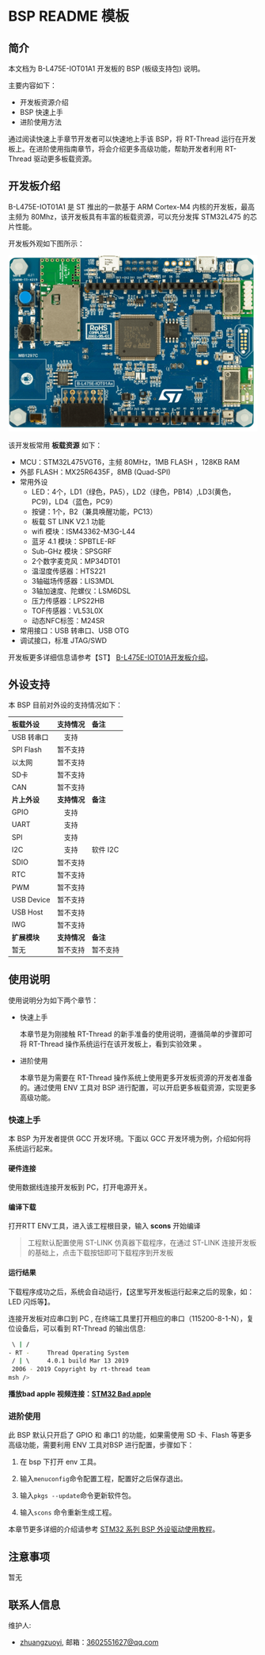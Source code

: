 # BSP README 模板

## 简介

本文档为 B-L475E-IOT01A1 开发板的 BSP (板级支持包) 说明。

主要内容如下：

- 开发板资源介绍
- BSP 快速上手
- 进阶使用方法

通过阅读快速上手章节开发者可以快速地上手该 BSP，将 RT-Thread 运行在开发板上。在进阶使用指南章节，将会介绍更多高级功能，帮助开发者利用 RT-Thread 驱动更多板载资源。

## 开发板介绍

B-L475E-IOT01A1 是 ST 推出的一款基于 ARM Cortex-M4 内核的开发板，最高主频为 80Mhz，该开发板具有丰富的板载资源，可以充分发挥 STM32L475 的芯片性能。

开发板外观如下图所示：

![board](figures/board.png)

该开发板常用 **板载资源** 如下：

- MCU：STM32L475VGT6，主频 80MHz，1MB FLASH ，128KB RAM
- 外部 FLASH：MX25R6435F，8MB (Quad-SPI)
- 常用外设
  - LED：4个，LD1（绿色，PA5），LD2（绿色，PB14）,LD3(黄色，PC9)，LD4（蓝色，PC9）
  - 按键：1个，B2（兼具唤醒功能，PC13）
  - 板载 ST LINK V2.1 功能
  - wifi 模块：ISM43362-M3G-L44
  - 蓝牙 4.1 模块：SPBTLE-RF
  - Sub-GHz 模块：SPSGRF
  - 2个数字麦克风：MP34DT01
  - 温湿度传感器：HTS221
  - 3轴磁场传感器：LIS3MDL
  - 3轴加速度、陀螺仪：LSM6DSL
  - 压力传感器：LPS22HB
  - TOF传感器：VL53L0X
  - 动态NFC标签：M24SR 
- 常用接口：USB 转串口、USB OTG
- 调试接口，标准 JTAG/SWD

开发板更多详细信息请参考【ST】 [B-L475E-IOT01A开发板介绍]([https://xxx](https://www.st.com/en/evaluation-tools/b-l475e-iot01a.html))。

## 外设支持

本 BSP 目前对外设的支持情况如下：

| **板载外设**      | **支持情况** | **备注**                              |
| :----------------- | :----------: | :------------------------------------- |
| USB 转串口        |     支持     |                                       |
| SPI Flash         |    暂不支持     |                                       |
| 以太网            |     暂不支持    |                                       |
| SD卡              |   暂不支持   |                                       |
| CAN               |   暂不支持   |                                       |
| **片上外设**      | **支持情况** | **备注**                              |
| GPIO              |     支持     |                                      |
| UART              |     支持     |                                      |
| SPI               |     支持     |                                      |
| I2C               |     支持     | 软件 I2C                              |
| SDIO              |   暂不支持   |                                       |
| RTC               |   暂不支持   |                                      |
| PWM               |   暂不支持   |                                      |
| USB Device        |   暂不支持   |                                      |
| USB Host          |   暂不支持   |                                      |
| IWG               |   暂不支持   |                                      |
| **扩展模块**      | **支持情况** | **备注**                              |
| 暂无              |   暂不支持   | 暂不支持                              |

## 使用说明

使用说明分为如下两个章节：

- 快速上手

    本章节是为刚接触 RT-Thread 的新手准备的使用说明，遵循简单的步骤即可将 RT-Thread 操作系统运行在该开发板上，看到实验效果 。

- 进阶使用

    本章节是为需要在 RT-Thread 操作系统上使用更多开发板资源的开发者准备的。通过使用 ENV 工具对 BSP 进行配置，可以开启更多板载资源，实现更多高级功能。


### 快速上手

本 BSP 为开发者提供 GCC 开发环境。下面以 GCC 开发环境为例，介绍如何将系统运行起来。

#### 硬件连接

使用数据线连接开发板到 PC，打开电源开关。

#### 编译下载

打开RTT ENV工具，进入该工程根目录，输入 **scons** 开始编译

> 工程默认配置使用 ST-LINK 仿真器下载程序，在通过 ST-LINK 连接开发板的基础上，点击下载按钮即可下载程序到开发板

#### 运行结果

下载程序成功之后，系统会自动运行，【这里写开发板运行起来之后的现象，如：LED 闪烁等】。

连接开发板对应串口到 PC , 在终端工具里打开相应的串口（115200-8-1-N），复位设备后，可以看到 RT-Thread 的输出信息:

```bash
 \ | /
- RT -     Thread Operating System
 / | \     4.0.1 build Mar 13 2019
 2006 - 2019 Copyright by rt-thread team
msh />
```
**播放bad apple 视频连接：[STM32 Bad apple](https://www.bilibili.com/video/av46528329/)**

### 进阶使用

此 BSP 默认只开启了 GPIO 和 串口1 的功能，如果需使用 SD 卡、Flash 等更多高级功能，需要利用 ENV 工具对BSP 进行配置，步骤如下：

1. 在 bsp 下打开 env 工具。

2. 输入`menuconfig`命令配置工程，配置好之后保存退出。

3. 输入`pkgs --update`命令更新软件包。

4. 输入`scons` 命令重新生成工程。

本章节更多详细的介绍请参考 [STM32 系列 BSP 外设驱动使用教程](../docs/STM32系列BSP外设驱动使用教程.md)。

## 注意事项

暂无

## 联系人信息

维护人:

-  [zhuangzuoyi]([https://个人主页](https://github.com/zhuangzuoyi/)), 邮箱：<3602551627@qq.com>